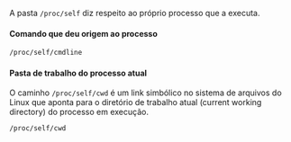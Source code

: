 A pasta `/proc/self` diz respeito ao próprio processo que a executa.
#### Comando que deu origem ao processo
```sh
/proc/self/cmdline
```
#### Pasta de trabalho do processo atual
O caminho `/proc/self/cwd` é um link simbólico no sistema de arquivos do Linux que aponta para o diretório de trabalho atual (current working directory) do processo em execução.
```sh
/proc/self/cwd
```